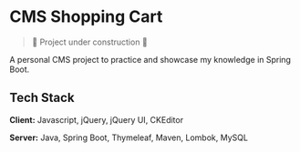 # CMS Shopping Cart

> :construction: Project under construction :construction:

A personal CMS project to practice and showcase my knowledge in Spring Boot. 


## Tech Stack

**Client:** Javascript, jQuery, jQuery UI, CKEditor

**Server:** Java, Spring Boot, Thymeleaf, Maven, Lombok, MySQL
